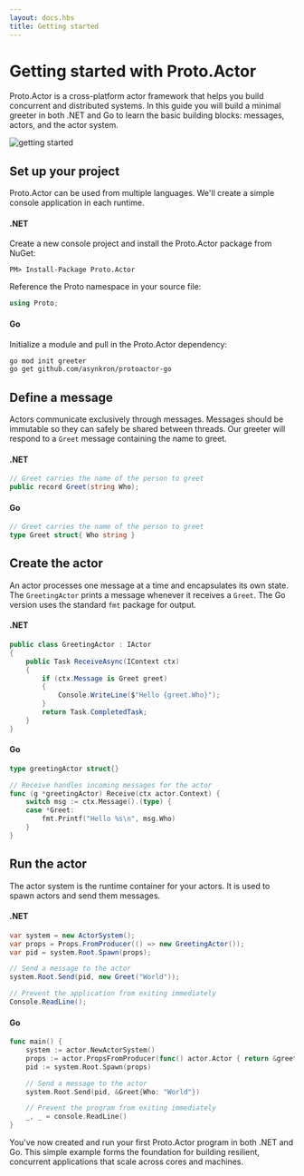 ```yaml
---
layout: docs.hbs
title: Getting started
---
```


# Getting started with Proto.Actor

Proto.Actor is a cross-platform actor framework that helps you build concurrent and distributed systems. In this guide you will build a minimal greeter in both .NET and Go to learn the basic building blocks: messages, actors, and the actor system.

![getting started](images/Getting-Started-3-blue.png)

## Set up your project

Proto.Actor can be used from multiple languages. We'll create a simple console application in each runtime.

#### .NET

Create a new console project and install the Proto.Actor package from NuGet:

```PM
PM> Install-Package Proto.Actor
```

Reference the Proto namespace in your source file:

```csharp
using Proto;
```

#### Go

Initialize a module and pull in the Proto.Actor dependency:

```bash
go mod init greeter
go get github.com/asynkron/protoactor-go
```

## Define a message

Actors communicate exclusively through messages. Messages should be immutable so they can safely be shared between threads. Our greeter will respond to a `Greet` message containing the name to greet.

#### .NET

```csharp
// Greet carries the name of the person to greet
public record Greet(string Who);
```

#### Go

```go
// Greet carries the name of the person to greet
type Greet struct{ Who string }
```

## Create the actor

An actor processes one message at a time and encapsulates its own state. The `GreetingActor` prints a message whenever it receives a `Greet`. The Go version uses the standard `fmt` package for output.

#### .NET

```csharp
public class GreetingActor : IActor
{
    public Task ReceiveAsync(IContext ctx)
    {
        if (ctx.Message is Greet greet)
        {
            Console.WriteLine($"Hello {greet.Who}");
        }
        return Task.CompletedTask;
    }
}
```

#### Go

```go
type greetingActor struct{}

// Receive handles incoming messages for the actor
func (g *greetingActor) Receive(ctx actor.Context) {
    switch msg := ctx.Message().(type) {
    case *Greet:
        fmt.Printf("Hello %s\n", msg.Who)
    }
}
```

## Run the actor

The actor system is the runtime container for your actors. It is used to spawn actors and send them messages.

#### .NET

```csharp
var system = new ActorSystem();
var props = Props.FromProducer(() => new GreetingActor());
var pid = system.Root.Spawn(props);

// Send a message to the actor
system.Root.Send(pid, new Greet("World"));

// Prevent the application from exiting immediately
Console.ReadLine();
```

#### Go

```go
func main() {
    system := actor.NewActorSystem()
    props := actor.PropsFromProducer(func() actor.Actor { return &greetingActor{} })
    pid := system.Root.Spawn(props)

    // Send a message to the actor
    system.Root.Send(pid, &Greet{Who: "World"})

    // Prevent the program from exiting immediately
    _, _ = console.ReadLine()
}
```

You've now created and run your first Proto.Actor program in both .NET and Go. This simple example forms the foundation for building resilient, concurrent applications that scale across cores and machines.


